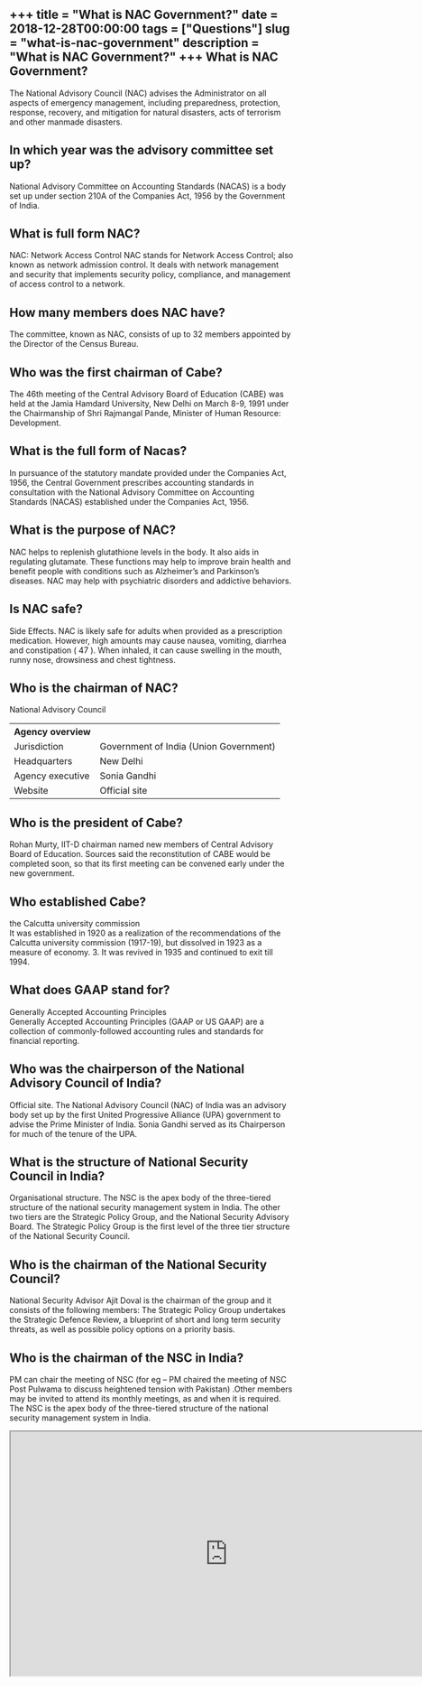 +++
title = "What is NAC Government?"
date = 2018-12-28T00:00:00
tags = ["Questions"]
slug = "what-is-nac-government"
description = "What is NAC Government?"
+++
What is NAC Government?
-----------------------

The National Advisory Council (NAC) advises the Administrator on all aspects of emergency management, including preparedness, protection, response, recovery, and mitigation for natural disasters, acts of terrorism and other manmade disasters.

In which year was the advisory committee set up?
------------------------------------------------

National Advisory Committee on Accounting Standards (NACAS) is a body set up under section 210A of the Companies Act, 1956 by the Government of India.

What is full form NAC?
----------------------

NAC: Network Access Control NAC stands for Network Access Control; also known as network admission control. It deals with network management and security that implements security policy, compliance, and management of access control to a network.

How many members does NAC have?
-------------------------------

The committee, known as NAC, consists of up to 32 members appointed by the Director of the Census Bureau.

Who was the first chairman of Cabe?
-----------------------------------

The 46th meeting of the Central Advisory Board of Education (CABE) was held at the Jamia Hamdard University, New Delhi on March 8-9, 1991 under the Chairmanship of Shri Rajmangal Pande, Minister of Human Resource: Development.

What is the full form of Nacas?
-------------------------------

In pursuance of the statutory mandate provided under the Companies Act, 1956, the Central Government prescribes accounting standards in consultation with the National Advisory Committee on Accounting Standards (NACAS) established under the Companies Act, 1956.

What is the purpose of NAC?
---------------------------

NAC helps to replenish glutathione levels in the body. It also aids in regulating glutamate. These functions may help to improve brain health and benefit people with conditions such as Alzheimer’s and Parkinson’s diseases. NAC may help with psychiatric disorders and addictive behaviors.

Is NAC safe?
------------

Side Effects. NAC is likely safe for adults when provided as a prescription medication. However, high amounts may cause nausea, vomiting, diarrhea and constipation ( 47 ). When inhaled, it can cause swelling in the mouth, runny nose, drowsiness and chest tightness.

Who is the chairman of NAC?
---------------------------

National Advisory Council

<table><tr><th>Agency overview</th></tr><tr><td>Jurisdiction</td><td>Government of India (Union Government)</td></tr><tr><td>Headquarters</td><td>New Delhi</td></tr><tr><td>Agency executive</td><td>Sonia Gandhi</td></tr><tr><td>Website</td><td>Official site</td></tr></table>

Who is the president of Cabe?
-----------------------------

Rohan Murty, IIT-D chairman named new members of Central Advisory Board of Education. Sources said the reconstitution of CABE would be completed soon, so that its first meeting can be convened early under the new government.

Who established Cabe?
---------------------

the Calcutta university commission  
It was established in 1920 as a realization of the recommendations of the Calcutta university commission (1917-19), but dissolved in 1923 as a measure of economy. 3. It was revived in 1935 and continued to exit till 1994.

What does GAAP stand for?
-------------------------

Generally Accepted Accounting Principles  
Generally Accepted Accounting Principles (GAAP or US GAAP) are a collection of commonly-followed accounting rules and standards for financial reporting.

Who was the chairperson of the National Advisory Council of India?
------------------------------------------------------------------

Official site. The National Advisory Council (NAC) of India was an advisory body set up by the first United Progressive Alliance (UPA) government to advise the Prime Minister of India. Sonia Gandhi served as its Chairperson for much of the tenure of the UPA.

What is the structure of National Security Council in India?
------------------------------------------------------------

Organisational structure. The NSC is the apex body of the three-tiered structure of the national security management system in India. The other two tiers are the Strategic Policy Group, and the National Security Advisory Board. The Strategic Policy Group is the first level of the three tier structure of the National Security Council.

Who is the chairman of the National Security Council?
-----------------------------------------------------

National Security Advisor Ajit Doval is the chairman of the group and it consists of the following members: The Strategic Policy Group undertakes the Strategic Defence Review, a blueprint of short and long term security threats, as well as possible policy options on a priority basis.

Who is the chairman of the NSC in India?
----------------------------------------

PM can chair the meeting of NSC (for eg – PM chaired the meeting of NSC Post Pulwama to discuss heightened tension with Pakistan) .Other members may be invited to attend its monthly meetings, as and when it is required. The NSC is the apex body of the three-tiered structure of the national security management system in India.

<iframe allow="accelerometer; autoplay; clipboard-write; encrypted-media; gyroscope; picture-in-picture" allowfullscreen="" class="__youtube_prefs__  epyt-is-override  no-lazyload" data-no-lazy="1" data-origheight="433" data-origwidth="770" data-skipgform_ajax_framebjll="" height="433" id="_ytid_76044" loading="lazy" src="https://www.youtube.com/embed/oqc5gBzoa-k?enablejsapi=1&autoplay=0&cc_load_policy=0&cc_lang_pref=&iv_load_policy=1&loop=0&modestbranding=0&rel=1&fs=1&playsinline=0&autohide=2&theme=dark&color=red&controls=1&" title="YouTube player" width="770"></iframe>